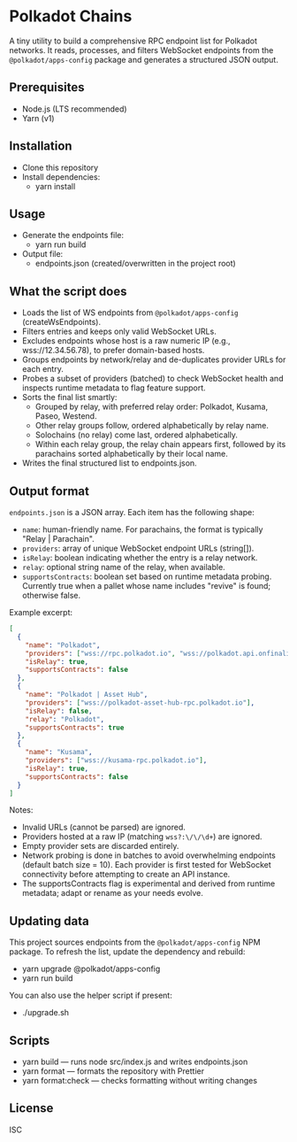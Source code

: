 # Polkadot Chains

A tiny utility to build a comprehensive RPC endpoint list for Polkadot networks. It reads, processes, and filters
WebSocket endpoints from the `@polkadot/apps-config` package and generates a structured JSON output.

## Prerequisites

- Node.js (LTS recommended)
- Yarn (v1)

## Installation

- Clone this repository
- Install dependencies:
    - yarn install

## Usage

- Generate the endpoints file:
    - yarn run build
- Output file:
    - endpoints.json (created/overwritten in the project root)

## What the script does

- Loads the list of WS endpoints from `@polkadot/apps-config` (createWsEndpoints).
- Filters entries and keeps only valid WebSocket URLs.
- Excludes endpoints whose host is a raw numeric IP (e.g., wss://12.34.56.78), to prefer domain-based hosts.
- Groups endpoints by network/relay and de-duplicates provider URLs for each entry.
- Probes a subset of providers (batched) to check WebSocket health and inspects runtime metadata to flag feature support.
- Sorts the final list smartly:
  - Grouped by relay, with preferred relay order: Polkadot, Kusama, Paseo, Westend.
  - Other relay groups follow, ordered alphabetically by relay name.
  - Solochains (no relay) come last, ordered alphabetically.
  - Within each relay group, the relay chain appears first, followed by its parachains sorted alphabetically by their local name.
- Writes the final structured list to endpoints.json.

## Output format

`endpoints.json` is a JSON array. Each item has the following shape:

- `name`: human-friendly name. For parachains, the format is typically "Relay | Parachain".
- `providers`: array of unique WebSocket endpoint URLs (string[]).
- `isRelay`: boolean indicating whether the entry is a relay network.
- `relay`: optional string name of the relay, when available.
- `supportsContracts`: boolean set based on runtime metadata probing. Currently true when a pallet whose name includes "revive" is found; otherwise false.

Example excerpt:

```json
[
  {
    "name": "Polkadot",
    "providers": ["wss://rpc.polkadot.io", "wss://polkadot.api.onfinality.io/public-ws"],
    "isRelay": true,
    "supportsContracts": false
  },
  {
    "name": "Polkadot | Asset Hub",
    "providers": ["wss://polkadot-asset-hub-rpc.polkadot.io"],
    "isRelay": false,
    "relay": "Polkadot",
    "supportsContracts": true
  },
  {
    "name": "Kusama",
    "providers": ["wss://kusama-rpc.polkadot.io"],
    "isRelay": true,
    "supportsContracts": false
  }
]
```

Notes:

- Invalid URLs (cannot be parsed) are ignored.
- Providers hosted at a raw IP (matching `wss?:\/\/\d+`) are ignored.
- Empty provider sets are discarded entirely.
- Network probing is done in batches to avoid overwhelming endpoints (default batch size = 10). Each provider is first
  tested for WebSocket connectivity before attempting to create an API instance.
- The supportsContracts flag is experimental and derived from runtime metadata; adapt or rename as your needs evolve.

## Updating data

This project sources endpoints from the `@polkadot/apps-config` NPM package. To refresh the list, update the dependency
and rebuild:

- yarn upgrade @polkadot/apps-config
- yarn run build

You can also use the helper script if present:

- ./upgrade.sh

## Scripts

- yarn build — runs node src/index.js and writes endpoints.json
- yarn format — formats the repository with Prettier
- yarn format:check — checks formatting without writing changes

## License

ISC
